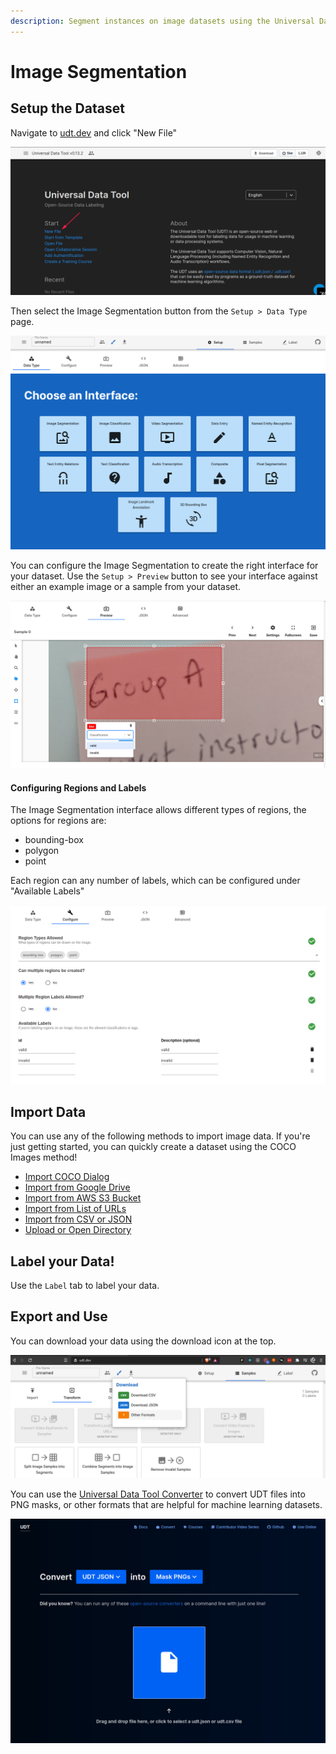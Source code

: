 ```yaml
---
description: Segment instances on image datasets using the Universal Data Tool
---
```


# Image Segmentation

## Setup the Dataset

Navigate to [udt.dev](https://udt.dev) and click "New File"

![Click &quot;New File&quot; on udt.dev](../.gitbook/assets/image%20%2815%29.png)

Then select the Image Segmentation button from the `Setup > Data Type` page.

![](../.gitbook/assets/image%20%2822%29.png)

You can configure the Image Segmentation to create the right interface for your dataset. Use the `Setup > Preview` button to see your interface against either an example image or a sample from your dataset.

![Image Segmentation with Bounding Box Classification](../.gitbook/assets/image%20%2823%29.png)

#### Configuring Regions and Labels

The Image Segmentation interface allows different types of regions, the options for regions are:

* bounding-box
* polygon
* point

Each region can any number of labels, which can be configured under "Available Labels"

![](../.gitbook/assets/image%20%2826%29.png)

## Import Data

You can use any of the following methods to import image data. If you're just getting started, you can quickly create a dataset using the COCO Images method!

* [Import COCO Dialog](../importing-data/coco-images.md)
* [Import from Google Drive](../importing-data/import-from-google-drive.md)
* [Import from AWS S3 Bucket](../importing-data/import-from-aws-s3-bucket.md)
* [Import from List of URLs](../importing-data/import-file-urls.md)
* [Import from CSV or JSON](../importing-data/import-from-csv-or-json.md)
* [Upload or Open Directory](../importing-data/upload-or-open-directories.md)

## Label your Data!

Use the `Label` tab to label your data.



## Export and Use

You can download your data using the download icon at the top.

![Download your data in CSV or JSON format to use the annotations](../.gitbook/assets/image%20%2846%29.png)

You can use the [Universal Data Tool Converter](https://universaldatatool.com/convert) to convert UDT files into PNG masks, or other formats that are helpful for machine learning datasets.

![It&apos;s very common to convert into PNGs](../.gitbook/assets/image%20%2830%29.png)

